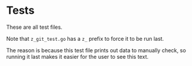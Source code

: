 # Tests

These are all test files.

Note that `z_git_test.go` has a `z_` prefix to force it to be run last.

The reason is because this test file prints out data to manually check, so
running it last makes it easier for the user to see this text.
